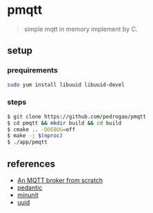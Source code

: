# pmqtt

> simple mqtt in memory implement by C.

## setup

### prequirements

```sh
sudo yum install libuuid libuuid-devel
```

### steps

```sh
$ git clone https://github.com/pedrogao/pmqtt
$ cd pmqtt && mkdir build && cd build
$ cmake .. -DDEBUG=off
$ make -j $(nproc)
$ ./app/pmqtt
```

## references

- [An MQTT broker from scratch](https://codepr.github.io/posts/sol-mqtt-broker/)
- [pedantic](https://stackoverflow.com/questions/2855121/what-is-the-purpose-of-using-pedantic-in-the-gcc-g-compiler)
- [minunit](https://github.com/siu/minunit)
- [uuid](https://stackoverflow.com/questions/51053568/generating-a-random-uuid-in-c)
